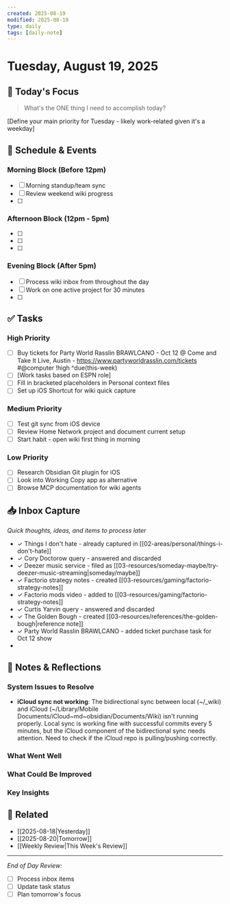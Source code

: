 ```yaml
---
created: 2025-08-19
modified: 2025-08-19
type: daily
tags: [daily-note]
---
```


# Tuesday, August 19, 2025

## 🎯 Today's Focus
> What's the ONE thing I need to accomplish today?

[Define your main priority for Tuesday - likely work-related given it's a weekday]

## 📅 Schedule & Events
### Morning Block (Before 12pm)
- [ ] Morning standup/team sync
- [ ] Review weekend wiki progress
- [ ] 

### Afternoon Block (12pm - 5pm)
- [ ] 
- [ ] 
- [ ] 

### Evening Block (After 5pm)
- [ ] Process wiki inbox from throughout the day
- [ ] Work on one active project for 30 minutes
- [ ] 

## ✅ Tasks
### High Priority
- [ ] Buy tickets for Party World Rasslin BRAWLCANO - Oct 12 @ Come and Take It Live, Austin - https://www.partyworldrasslin.com/tickets #@computer !high ^due(this-week)
- [ ] [Work tasks based on ESPN role]
- [ ] Fill in bracketed placeholders in Personal context files
- [ ] Set up iOS Shortcut for wiki quick capture

### Medium Priority
- [ ] Test git sync from iOS device
- [ ] Review Home Network project and document current setup
- [ ] Start habit - open wiki first thing in morning

### Low Priority
- [ ] Research Obsidian Git plugin for iOS
- [ ] Look into Working Copy app as alternative
- [ ] Browse MCP documentation for wiki agents

## 📥 Inbox Capture
*Quick thoughts, ideas, and items to process later*
- ✓ Things I don't hate - already captured in [[02-areas/personal/things-i-don't-hate]]
- ✓ Cory Doctorow query - answered and discarded
- ✓ Deezer music service - filed as [[03-resources/someday-maybe/try-deezer-music-streaming|someday/maybe]]
- ✓ Factorio strategy notes - created [[03-resources/gaming/factorio-strategy-notes]]
- ✓ Factorio mods video - added to [[03-resources/gaming/factorio-strategy-notes]]
- ✓ Curtis Yarvin query - answered and discarded
- ✓ The Golden Bough - created [[03-resources/references/the-golden-bough|reference note]]
- ✓ Party World Rasslin BRAWLCANO - added ticket purchase task for Oct 12 show
- 

## 📝 Notes & Reflections

### System Issues to Resolve
- **iCloud sync not working**: The bidirectional sync between local (~/_wiki) and iCloud (~/Library/Mobile Documents/iCloud~md~obsidian/Documents/Wiki) isn't running properly. Local sync is working fine with successful commits every 5 minutes, but the iCloud component of the bidirectional sync needs attention. Need to check if the iCloud repo is pulling/pushing correctly.

### What Went Well

### What Could Be Improved

### Key Insights

## 🔗 Related
- [[2025-08-18|Yesterday]]
- [[2025-08-20|Tomorrow]]
- [[Weekly Review|This Week's Review]]

---
*End of Day Review:*
- [ ] Process inbox items
- [ ] Update task status  
- [ ] Plan tomorrow's focus